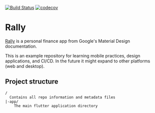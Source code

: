 [![Build Status](https://app.bitrise.io/app/ec7607aa87815c9d.svg?token=mMwPwMNbvOOCA9j9FZJS-w)](https://app.bitrise.io/app/31aaaf8a0dd4fffd) [![codecov](https://codecov.io/gh/williamhjcho/Rally/branch/master/graph/badge.svg)](https://codecov.io/gh/williamhjcho/Rally)

# Rally

[Rally](https://material.io/design/material-studies/rally.html) is a personal finance app from Google's Material Design documentation.

This is an example repository for learning mobile practices, design applications, and CI/CD.
In the future it might expand to other platforms (web and desktop).

## Project structure

```
/
  Contains all repo information and metadata files
|-app/
    The main flutter application directory  
```
